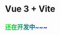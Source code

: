 # Vue 3 + Vite

<h3 class="shine">还在开发中~~~</h3>

<style scoped>
.shine {
  width: 100%;
  font-size: 20px;
  //text-align: center;
  background: linear-gradient(90deg, #0f0, #00f, #f00, #0f0, #00f, #f00, #0f0);
  background-size: 200%;
  -webkit-background-clip: text; /* 背景被裁剪到文字 */
  color: transparent; /* 设置文字的填充颜色为透明 */
  animation: shine 5s linear infinite; /* 设置动画 */
}
@keyframes shine { /* 创建动画 */
  0% {
    background-position: 0 50%;
  }
  100% {
    background-position: 100% 50%;
  }
}
</style>